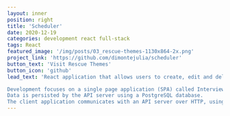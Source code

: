 ```yaml
---
layout: inner
position: right
title: 'Scheduler'
date: 2020-12-19 
categories: development react full-stack
tags: React
featured_image: '/img/posts/03_rescue-themes-1130x864-2x.png'
project_link: 'https://github.com/dimontejulia/scheduler'
button_text: 'Visit Rescue Themes'
button_icon: 'github'
lead_text: 'React application that allows users to create, edit and delete interview appointments. We combine a concise API with a WebSocket server to build a realtime experience.

Development focuses on a single page application (SPA) called Interview Scheduler, built using React.
Data is persisted by the API server using a PostgreSQL database.
The client application communicates with an API server over HTTP, using the JSON format. Jest tests are used through the development of the project.'
---
```

